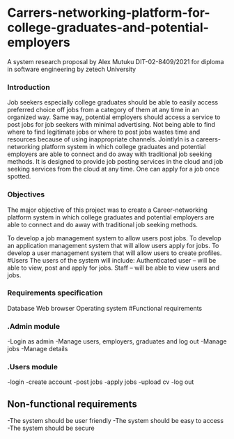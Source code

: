 # Carrers-networking-platform-for-college-graduates-and-potential-employers
A system research proposal by Alex Mutuku DIT-02-8409/2021 for diploma in software engineering by zetech University 

### Introduction
Job seekers especially college graduates should be able to easily access preferred choice off jobs from a category of them at any time in an organized way. Same way, potential employers should access a service to post jobs for job seekers with minimal advertising. Not being able to find where to find legitimate jobs or where to post jobs wastes time and resources because of using inappropriate channels. JointlyIn is a careers-networking platform system in which college graduates and potential employers are able to connect and do away with traditional job seeking methods. It is designed to provide job posting services in the cloud and job seeking services from the cloud at any time. One can apply for a job once spotted. 
### Objectives
The major objective of this project was to create a Career-networking platform system in which college graduates and potential employers are able to connect and do away with traditional job seeking methods.

To develop a job management system to allow users post jobs.
To develop an application management system that will allow users apply for jobs.
To develop a user management system that will allow users to create profiles. #Users The users of the system will include:
Authenticated user – will be able to view, post and apply for jobs.
Staff – will be able to view users and jobs. 
### Requirements specification
Database
Web browser
Operating system #Functional requirements 
### .Admin module
-Login as admin
-Manage users, employers, graduates and log out
-Manage jobs
-Manage details 
### .Users module
-login
-create account
-post jobs
-apply jobs
-upload cv
-log out
## Non-functional requirements
-The system should be user friendly
-The system should be easy to access
-The system should be secure

